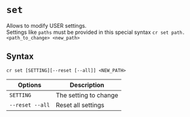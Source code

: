 `set`
====
Allows to modify USER settings.  
Settings like `paths` must be provided in this special syntax `cr set path.<path_to_change> <new_path>` 


Syntax
----
```
cr set [SETTING][--reset [--all]] <NEW_PATH>
```


Options | Description
--------|------------
`SETTING` | The setting to change
`--reset --all` | Reset all settings 